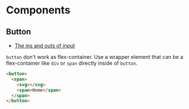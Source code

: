 # Components

## Button

* [The ins and outs of input](https://www.youtube.com/watch?v=T1OwKW3tokE)

`button` don't work as flex-container. Use a wrapper element that can be a flex-container like `div` or `span` directly inside of `button`.

```html
<button>
  <span>
    <svg></svg>
    <span>Home</span>
  </span>
</button>
```